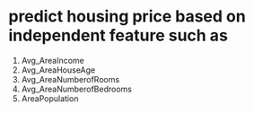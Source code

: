 # predict housing price based on independent feature such as
1) Avg_AreaIncome
2) Avg_AreaHouseAge
3) Avg_AreaNumberofRooms
4) Avg_AreaNumberofBedrooms
5) AreaPopulation